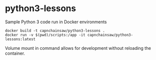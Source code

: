 # python3-lessons
Sample Python 3 code run in Docker environments
```
docker build -t capnchainsaw/python3-lessons .
docker run -v $(pwd)/scripts:/app -it capnchainsaw/python3-lessons:latest
```
Volume mount in command allows for development without reloading the container.
